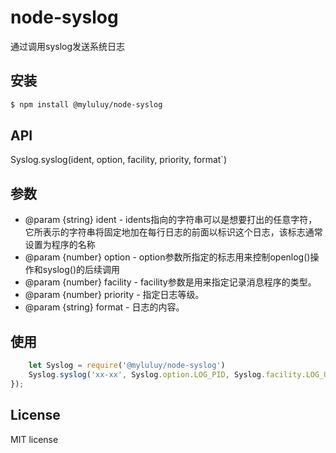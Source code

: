 # node-syslog

通过调用syslog发送系统日志

## 安装 
```bash
$ npm install @myluluy/node-syslog
```
## API
Syslog.syslog(ident, option, facility, priority, format`)

## 参数
 * @param {string} ident  - idents指向的字符串可以是想要打出的任意字符，它所表示的字符串将固定地加在每行日志的前面以标识这个日志，该标志通常设置为程序的名称
 * @param {number} option - option参数所指定的标志用来控制openlog()操作和syslog()的后续调用
 * @param {number} facility - facility参数是用来指定记录消息程序的类型。
 * @param {number} priority - 指定日志等级。
 * @param {string} format - 日志的内容。

## 使用
```js
    let Syslog = require('@myluluy/node-syslog')
    Syslog.syslog('xx-xx', Syslog.option.LOG_PID, Syslog.facility.LOG_USER, Syslog.priority.LOG_NOTICE, 'log message')
});

```

## License
MIT license
